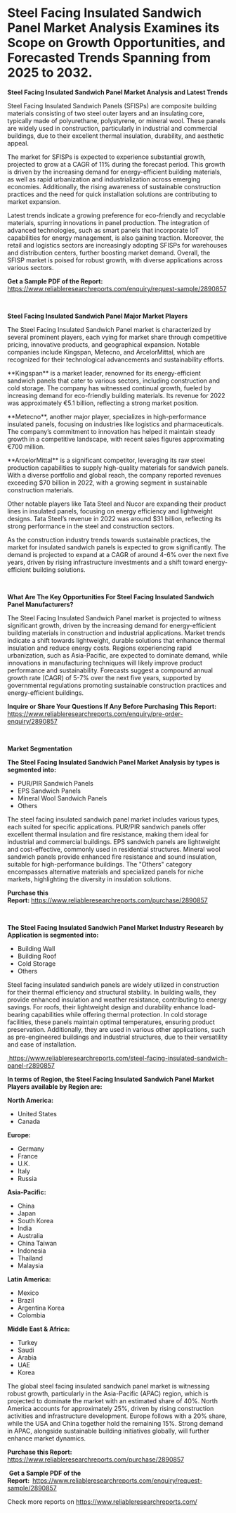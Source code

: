 <p><h1>Steel Facing Insulated Sandwich Panel Market Analysis Examines its Scope on Growth Opportunities, and Forecasted Trends Spanning from 2025 to 2032.</h1></p><p><strong>Steel Facing Insulated Sandwich Panel Market Analysis and Latest Trends</strong></p>
<p><p>Steel Facing Insulated Sandwich Panels (SFISPs) are composite building materials consisting of two steel outer layers and an insulating core, typically made of polyurethane, polystyrene, or mineral wool. These panels are widely used in construction, particularly in industrial and commercial buildings, due to their excellent thermal insulation, durability, and aesthetic appeal.</p><p>The market for SFISPs is expected to experience substantial growth, projected to grow at a CAGR of 11% during the forecast period. This growth is driven by the increasing demand for energy-efficient building materials, as well as rapid urbanization and industrialization across emerging economies. Additionally, the rising awareness of sustainable construction practices and the need for quick installation solutions are contributing to market expansion.</p><p>Latest trends indicate a growing preference for eco-friendly and recyclable materials, spurring innovations in panel production. The integration of advanced technologies, such as smart panels that incorporate IoT capabilities for energy management, is also gaining traction. Moreover, the retail and logistics sectors are increasingly adopting SFISPs for warehouses and distribution centers, further boosting market demand. Overall, the SFISP market is poised for robust growth, with diverse applications across various sectors.</p></p>
<p><strong>Get a Sample PDF of the Report:&nbsp;</strong> <a href="https://www.reliableresearchreports.com/enquiry/request-sample/2890857?utm_campaign=2317&utm_medium=2&utm_source=Github&utm_content=ia&utm_term=14032025&utm_id=steel-facing-insulated-sandwich-panel">https://www.reliableresearchreports.com/enquiry/request-sample/2890857</a></p>
<p>&nbsp;</p>
<p><strong>Steel Facing Insulated Sandwich Panel Major Market Players</strong></p>
<p><p>The Steel Facing Insulated Sandwich Panel market is characterized by several prominent players, each vying for market share through competitive pricing, innovative products, and geographical expansion. Notable companies include Kingspan, Metecno, and ArcelorMittal, which are recognized for their technological advancements and sustainability efforts. </p><p>**Kingspan** is a market leader, renowned for its energy-efficient sandwich panels that cater to various sectors, including construction and cold storage. The company has witnessed continual growth, fueled by increasing demand for eco-friendly building materials. Its revenue for 2022 was approximately €5.1 billion, reflecting a strong market position.</p><p>**Metecno**, another major player, specializes in high-performance insulated panels, focusing on industries like logistics and pharmaceuticals. The company’s commitment to innovation has helped it maintain steady growth in a competitive landscape, with recent sales figures approximating €700 million.</p><p>**ArcelorMittal** is a significant competitor, leveraging its raw steel production capabilities to supply high-quality materials for sandwich panels. With a diverse portfolio and global reach, the company reported revenues exceeding $70 billion in 2022, with a growing segment in sustainable construction materials.</p><p>Other notable players like Tata Steel and Nucor are expanding their product lines in insulated panels, focusing on energy efficiency and lightweight designs. Tata Steel’s revenue in 2022 was around $31 billion, reflecting its strong performance in the steel and construction sectors. </p><p>As the construction industry trends towards sustainable practices, the market for insulated sandwich panels is expected to grow significantly. The demand is projected to expand at a CAGR of around 4-6% over the next five years, driven by rising infrastructure investments and a shift toward energy-efficient building solutions.</p></p>
<p>&nbsp;</p>
<p><strong>What Are The Key Opportunities For Steel Facing Insulated Sandwich Panel Manufacturers?</strong></p>
<p><p>The Steel Facing Insulated Sandwich Panel market is projected to witness significant growth, driven by the increasing demand for energy-efficient building materials in construction and industrial applications. Market trends indicate a shift towards lightweight, durable solutions that enhance thermal insulation and reduce energy costs. Regions experiencing rapid urbanization, such as Asia-Pacific, are expected to dominate demand, while innovations in manufacturing techniques will likely improve product performance and sustainability. Forecasts suggest a compound annual growth rate (CAGR) of 5-7% over the next five years, supported by governmental regulations promoting sustainable construction practices and energy-efficient buildings.</p></p>
<p><strong>Inquire or Share Your Questions If Any Before Purchasing This Report:</strong> <a href="https://www.reliableresearchreports.com/enquiry/pre-order-enquiry/2890857?utm_campaign=2317&utm_medium=2&utm_source=Github&utm_content=ia&utm_term=14032025&utm_id=steel-facing-insulated-sandwich-panel">https://www.reliableresearchreports.com/enquiry/pre-order-enquiry/2890857</a></p>
<p>&nbsp;</p>
<p><strong>Market Segmentation</strong></p>
<p><strong>The Steel Facing Insulated Sandwich Panel Market Analysis by types is segmented into:</strong></p>
<p><ul><li>PUR/PIR Sandwich Panels</li><li>EPS Sandwich Panels</li><li>Mineral Wool Sandwich Panels</li><li>Others</li></ul></p>
<p><p>The steel facing insulated sandwich panel market includes various types, each suited for specific applications. PUR/PIR sandwich panels offer excellent thermal insulation and fire resistance, making them ideal for industrial and commercial buildings. EPS sandwich panels are lightweight and cost-effective, commonly used in residential structures. Mineral wool sandwich panels provide enhanced fire resistance and sound insulation, suitable for high-performance buildings. The "Others" category encompasses alternative materials and specialized panels for niche markets, highlighting the diversity in insulation solutions.</p></p>
<p><strong>Purchase this Report:&nbsp;</strong><a href="https://www.reliableresearchreports.com/purchase/2890857?utm_campaign=2317&utm_medium=2&utm_source=Github&utm_content=ia&utm_term=14032025&utm_id=steel-facing-insulated-sandwich-panel">https://www.reliableresearchreports.com/purchase/2890857</a></p>
<p>&nbsp;</p>
<p><strong>The Steel Facing Insulated Sandwich Panel Market Industry Research by Application is segmented into:</strong></p>
<p><ul><li>Building Wall</li><li>Building Roof</li><li>Cold Storage</li><li>Others</li></ul></p>
<p><p>Steel facing insulated sandwich panels are widely utilized in construction for their thermal efficiency and structural stability. In building walls, they provide enhanced insulation and weather resistance, contributing to energy savings. For roofs, their lightweight design and durability enhance load-bearing capabilities while offering thermal protection. In cold storage facilities, these panels maintain optimal temperatures, ensuring product preservation. Additionally, they are used in various other applications, such as pre-engineered buildings and industrial structures, due to their versatility and ease of installation.</p></p>
<p><a href="https://www.reliableresearchreports.com/steel-facing-insulated-sandwich-panel-r2890857?utm_campaign=2317&utm_medium=2&utm_source=Github&utm_content=ia&utm_term=14032025&utm_id=steel-facing-insulated-sandwich-panel">&nbsp;https://www.reliableresearchreports.com/steel-facing-insulated-sandwich-panel-r2890857</a></p>
<p><strong>In terms of Region, the Steel Facing Insulated Sandwich Panel Market Players available by Region are:</strong></p>
<p>
    <p> <strong> North America: </strong>
        <ul>
            <li>United States</li>
            <li>Canada</li>
        </ul>
        </p> 
    <p> <strong> Europe: </strong>
        <ul>
            <li>Germany</li>
            <li>France</li>
            <li>U.K.</li>
            <li>Italy</li>
            <li>Russia</li>
        </ul>
        </p> 
    <p> <strong> Asia-Pacific: </strong>
        <ul>
            <li>China</li>
            <li>Japan</li>
            <li>South Korea</li>
            <li>India</li>
            <li>Australia</li>
            <li>China Taiwan</li>
            <li>Indonesia</li>
            <li>Thailand</li>
            <li>Malaysia</li>
        </ul>
        </p> 
    <p> <strong> Latin America: </strong>
        <ul>
            <li>Mexico</li>
            <li>Brazil</li>
            <li>Argentina Korea</li>
            <li>Colombia</li>
        </ul>
        </p> 
    <p> <strong> Middle East & Africa: </strong>
        <ul>
            <li>Turkey</li>
            <li>Saudi</li>
            <li>Arabia</li>
            <li>UAE</li>
            <li>Korea</li>
        </ul>
    </p>
    </p>
<p><p>The global steel facing insulated sandwich panel market is witnessing robust growth, particularly in the Asia-Pacific (APAC) region, which is projected to dominate the market with an estimated share of 40%. North America accounts for approximately 25%, driven by rising construction activities and infrastructure development. Europe follows with a 20% share, while the USA and China together hold the remaining 15%. Strong demand in APAC, alongside sustainable building initiatives globally, will further enhance market dynamics.</p></p>
<p><strong>Purchase this Report: </strong><a href="https://www.reliableresearchreports.com/purchase/2890857?utm_campaign=2317&utm_medium=2&utm_source=Github&utm_content=ia&utm_term=14032025&utm_id=steel-facing-insulated-sandwich-panel">https://www.reliableresearchreports.com/purchase/2890857</a></p>
<p>&nbsp;<strong>Get a Sample PDF of the Report:&nbsp;&nbsp;</strong><a href="https://www.reliableresearchreports.com/enquiry/request-sample/2890857?utm_campaign=2317&utm_medium=2&utm_source=Github&utm_content=ia&utm_term=14032025&utm_id=steel-facing-insulated-sandwich-panel">https://www.reliableresearchreports.com/enquiry/request-sample/2890857</a></p>
<p><strong></strong></p>
<p>Check more reports on <a href="https://www.reliableresearchreports.com/?utm_campaign=2317&utm_medium=2&utm_source=Github&utm_content=ia&utm_term=14032025&utm_id=steel-facing-insulated-sandwich-panel">https://www.reliableresearchreports.com/</a></p>